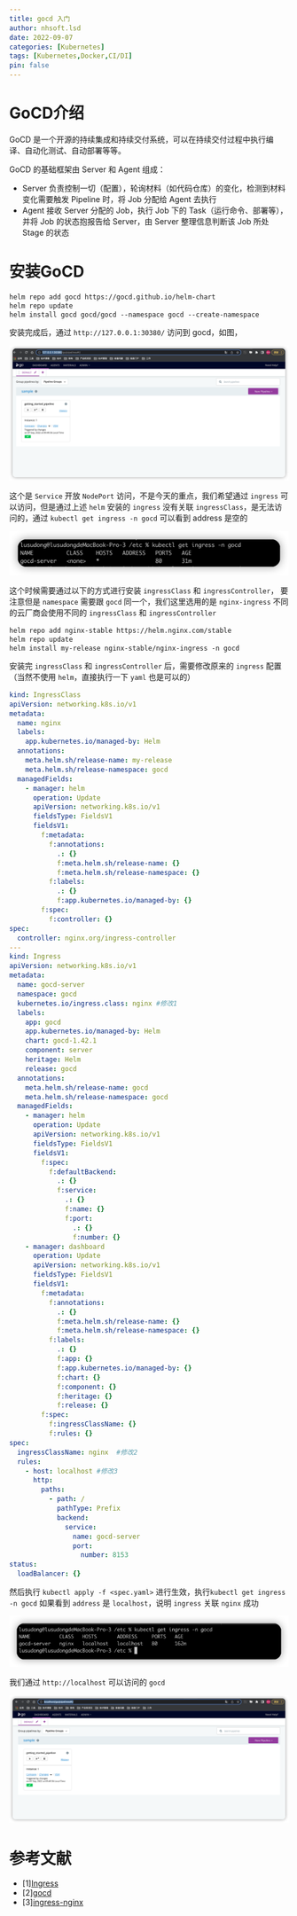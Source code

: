 ```yaml
---
title: gocd 入门
author: nhsoft.lsd
date: 2022-09-07
categories: [Kubernetes]
tags: [Kubernetes,Docker,CI/DI]
pin: false
---
```


# GoCD介绍
GoCD 是一个开源的持续集成和持续交付系统，可以在持续交付过程中执行编译、自动化测试、自动部署等等。

GoCD 的基础框架由 Server 和 Agent 组成：

* Server 负责控制一切（配置），轮询材料（如代码仓库）的变化，检测到材料变化需要触发 Pipeline 时，将 Job 分配给 Agent 去执行
* Agent 接收 Server 分配的 Job，执行 Job 下的 Task（运行命令、部署等），并将 Job 的状态抱报告给 Server，由 Server 整理信息判断该 Job 所处 Stage 的状态


# 安装GoCD

```shell
helm repo add gocd https://gocd.github.io/helm-chart
helm repo update
helm install gocd gocd/gocd --namespace gocd --create-namespace
```

安装完成后，通过 `http://127.0.0.1:30380/` 访问到 gocd，如图，

![](/assets/img/nhsoft_lsd/2022-09-07-img_3.png)

这个是 `Service` 开放 `NodePort` 访问，不是今天的重点，我们希望通过 `ingress`
可以访问，但是通过上述  `helm` 安装的 `ingress` 没有关联 `ingressClass`，是无法访问的，通过 `kubectl get ingress -n gocd` 可以看到 address 是空的

![](/assets/img/nhsoft_lsd/2022-09-07-img_2.png)

这个时候需要通过以下的方式进行安装 `ingressClass` 和 `ingressController`， 要注意但是 `namespace` 需要跟 `gocd` 同一个，我们这里选用的是 `nginx-ingress`
不同的云厂商会使用不同的 `ingressClass` 和 `ingressController`

```shell
helm repo add nginx-stable https://helm.nginx.com/stable
helm repo update
helm install my-release nginx-stable/nginx-ingress -n gocd
```

安装完 `ingressClass` 和 `ingressController` 后，需要修改原来的 `ingress` 配置（当然不使用 `helm`，直接执行一下 `yaml` 也是可以的）
```yaml
kind: IngressClass
apiVersion: networking.k8s.io/v1
metadata:
  name: nginx
  labels:
    app.kubernetes.io/managed-by: Helm
  annotations:
    meta.helm.sh/release-name: my-release
    meta.helm.sh/release-namespace: gocd
  managedFields:
    - manager: helm
      operation: Update
      apiVersion: networking.k8s.io/v1
      fieldsType: FieldsV1
      fieldsV1:
        f:metadata:
          f:annotations:
            .: {}
            f:meta.helm.sh/release-name: {}
            f:meta.helm.sh/release-namespace: {}
          f:labels:
            .: {}
            f:app.kubernetes.io/managed-by: {}
        f:spec:
          f:controller: {}
spec:
  controller: nginx.org/ingress-controller
---
kind: Ingress
apiVersion: networking.k8s.io/v1
metadata:
  name: gocd-server
  namespace: gocd
  kubernetes.io/ingress.class: nginx #修改1
  labels:
    app: gocd
    app.kubernetes.io/managed-by: Helm
    chart: gocd-1.42.1
    component: server
    heritage: Helm
    release: gocd
  annotations:
    meta.helm.sh/release-name: gocd
    meta.helm.sh/release-namespace: gocd
  managedFields:
    - manager: helm
      operation: Update
      apiVersion: networking.k8s.io/v1
      fieldsType: FieldsV1
      fieldsV1:
        f:spec:
          f:defaultBackend:
            .: {}
            f:service:
              .: {}
              f:name: {}
              f:port:
                .: {}
                f:number: {}
    - manager: dashboard
      operation: Update
      apiVersion: networking.k8s.io/v1
      fieldsType: FieldsV1
      fieldsV1:
        f:metadata:
          f:annotations:
            .: {}
            f:meta.helm.sh/release-name: {}
            f:meta.helm.sh/release-namespace: {}
          f:labels:
            .: {}
            f:app: {}
            f:app.kubernetes.io/managed-by: {}
            f:chart: {}
            f:component: {}
            f:heritage: {}
            f:release: {}
        f:spec:
          f:ingressClassName: {}
          f:rules: {}
spec:
  ingressClassName: nginx  #修改2
  rules:
    - host: localhost #修改3
      http:
        paths:
          - path: /
            pathType: Prefix
            backend:
              service:
                name: gocd-server
                port:
                  number: 8153
status:
  loadBalancer: {}
```

然后执行 `kubectl apply -f <spec.yaml>` 进行生效，执行`kubectl get ingress -n gocd` 如果看到 `address` 是 `localhost`，说明 `ingress` 关联 `nginx` 成功

![](/assets/img/nhsoft_lsd/2022-09-07-img.png)

我们通过 `http://localhost` 可以访问的 `gocd`

![](/assets/img/nhsoft_lsd/2022-09-07-img_4.png)


# 参考文献

- [1][Ingress](https://kubernetes.io/zh-cn/docs/concepts/services-networking/ingress/#the-ingress-resource)
- [2][gocd](https://docs.gocd.org/current/)
- [3][ingress-nginx](https://docs.nginx.com/nginx-ingress-controller/installation/installation-with-helm/)
